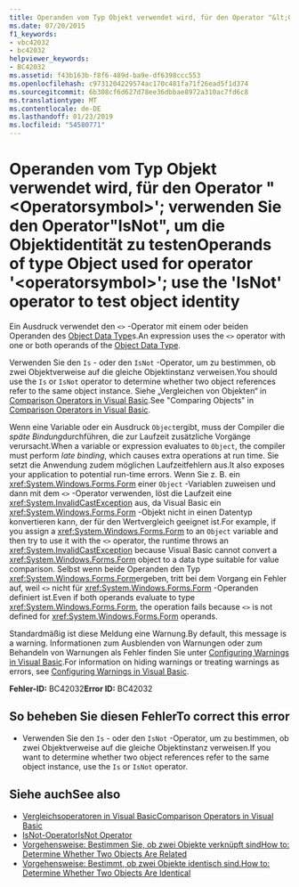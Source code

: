 ```yaml
---
title: Operanden vom Typ Objekt verwendet wird, für den Operator "&lt;Operatorsymbol&gt;'; verwenden Sie den Operator"IsNot", um die Objektidentität zu testen
ms.date: 07/20/2015
f1_keywords:
- vbc42032
- bc42032
helpviewer_keywords:
- BC42032
ms.assetid: f43b163b-f8f6-489d-ba9e-df6398ccc553
ms.openlocfilehash: c9731204229574ac170c481fa71f26ead5f1d374
ms.sourcegitcommit: 6b308cf6d627d78ee36dbbae8972a310ac7fd6c8
ms.translationtype: MT
ms.contentlocale: de-DE
ms.lasthandoff: 01/23/2019
ms.locfileid: "54580771"
---
```

# <a name="operands-of-type-object-used-for-operator-ltoperatorsymbolgt-use-the-isnot-operator-to-test-object-identity"></a><span data-ttu-id="cc97d-102">Operanden vom Typ Objekt verwendet wird, für den Operator "&lt;Operatorsymbol&gt;'; verwenden Sie den Operator"IsNot", um die Objektidentität zu testen</span><span class="sxs-lookup"><span data-stu-id="cc97d-102">Operands of type Object used for operator '&lt;operatorsymbol&gt;'; use the 'IsNot' operator to test object identity</span></span>
<span data-ttu-id="cc97d-103">Ein Ausdruck verwendet den `<>` -Operator mit einem oder beiden Operanden des [Object Data Type](../../visual-basic/language-reference/data-types/object-data-type.md)s.</span><span class="sxs-lookup"><span data-stu-id="cc97d-103">An expression uses the `<>` operator with one or both operands of the [Object Data Type](../../visual-basic/language-reference/data-types/object-data-type.md).</span></span>  
  
 <span data-ttu-id="cc97d-104">Verwenden Sie den `Is` - oder den `IsNot` -Operator, um zu bestimmen, ob zwei Objektverweise auf die gleiche Objektinstanz verweisen.</span><span class="sxs-lookup"><span data-stu-id="cc97d-104">You should use the `Is` or `IsNot` operator to determine whether two object references refer to the same object instance.</span></span> <span data-ttu-id="cc97d-105">Siehe „Vergleichen von Objekten“ in [Comparison Operators in Visual Basic](../../visual-basic/programming-guide/language-features/operators-and-expressions/comparison-operators.md).</span><span class="sxs-lookup"><span data-stu-id="cc97d-105">See "Comparing Objects" in [Comparison Operators in Visual Basic](../../visual-basic/programming-guide/language-features/operators-and-expressions/comparison-operators.md).</span></span>  
  
 <span data-ttu-id="cc97d-106">Wenn eine Variable oder ein Ausdruck `Object`ergibt, muss der Compiler die *späte Bindung*durchführen, die zur Laufzeit zusätzliche Vorgänge verursacht.</span><span class="sxs-lookup"><span data-stu-id="cc97d-106">When a variable or expression evaluates to `Object`, the compiler must perform *late binding*, which causes extra operations at run time.</span></span> <span data-ttu-id="cc97d-107">Sie setzt die Anwendung zudem möglichen Laufzeitfehlern aus.</span><span class="sxs-lookup"><span data-stu-id="cc97d-107">It also exposes your application to potential run-time errors.</span></span> <span data-ttu-id="cc97d-108">Wenn Sie z. B. ein <xref:System.Windows.Forms.Form> einer `Object` -Variablen zuweisen und dann mit dem `<>` -Operator verwenden, löst die Laufzeit eine <xref:System.InvalidCastException> aus, da Visual Basic ein <xref:System.Windows.Forms.Form> -Objekt nicht in einen Datentyp konvertieren kann, der für den Wertvergleich geeignet ist.</span><span class="sxs-lookup"><span data-stu-id="cc97d-108">For example, if you assign a <xref:System.Windows.Forms.Form> to an `Object` variable and then try to use it with the `<>` operator, the runtime throws an <xref:System.InvalidCastException> because Visual Basic cannot convert a <xref:System.Windows.Forms.Form> object to a data type suitable for value comparison.</span></span> <span data-ttu-id="cc97d-109">Selbst wenn beide Operanden den Typ <xref:System.Windows.Forms.Form>ergeben, tritt bei dem Vorgang ein Fehler auf, weil `<>` nicht für <xref:System.Windows.Forms.Form> -Operanden definiert ist.</span><span class="sxs-lookup"><span data-stu-id="cc97d-109">Even if both operands evaluate to type <xref:System.Windows.Forms.Form>, the operation fails because `<>` is not defined for <xref:System.Windows.Forms.Form> operands.</span></span>  
  
 <span data-ttu-id="cc97d-110">Standardmäßig ist diese Meldung eine Warnung.</span><span class="sxs-lookup"><span data-stu-id="cc97d-110">By default, this message is a warning.</span></span> <span data-ttu-id="cc97d-111">Informationen zum Ausblenden von Warnungen oder zum Behandeln von Warnungen als Fehler finden Sie unter [Configuring Warnings in Visual Basic](/visualstudio/ide/configuring-warnings-in-visual-basic).</span><span class="sxs-lookup"><span data-stu-id="cc97d-111">For information on hiding warnings or treating warnings as errors, see [Configuring Warnings in Visual Basic](/visualstudio/ide/configuring-warnings-in-visual-basic).</span></span>  
  
 <span data-ttu-id="cc97d-112">**Fehler-ID:** BC42032</span><span class="sxs-lookup"><span data-stu-id="cc97d-112">**Error ID:** BC42032</span></span>  
  
## <a name="to-correct-this-error"></a><span data-ttu-id="cc97d-113">So beheben Sie diesen Fehler</span><span class="sxs-lookup"><span data-stu-id="cc97d-113">To correct this error</span></span>  
  
-   <span data-ttu-id="cc97d-114">Verwenden Sie den `Is` - oder den `IsNot` -Operator, um zu bestimmen, ob zwei Objektverweise auf die gleiche Objektinstanz verweisen.</span><span class="sxs-lookup"><span data-stu-id="cc97d-114">If you want to determine whether two object references refer to the same object instance, use the `Is` or `IsNot` operator.</span></span>  
  
## <a name="see-also"></a><span data-ttu-id="cc97d-115">Siehe auch</span><span class="sxs-lookup"><span data-stu-id="cc97d-115">See also</span></span>
- [<span data-ttu-id="cc97d-116">Vergleichsoperatoren in Visual Basic</span><span class="sxs-lookup"><span data-stu-id="cc97d-116">Comparison Operators in Visual Basic</span></span>](../../visual-basic/programming-guide/language-features/operators-and-expressions/comparison-operators.md)
- [<span data-ttu-id="cc97d-117">IsNot-Operator</span><span class="sxs-lookup"><span data-stu-id="cc97d-117">IsNot Operator</span></span>](../../visual-basic/language-reference/operators/isnot-operator.md)
- [<span data-ttu-id="cc97d-118">Vorgehensweise: Bestimmen Sie, ob zwei Objekte verknüpft sind</span><span class="sxs-lookup"><span data-stu-id="cc97d-118">How to: Determine Whether Two Objects Are Related</span></span>](../../visual-basic/programming-guide/language-features/variables/how-to-determine-whether-two-objects-are-related.md)
- [<span data-ttu-id="cc97d-119">Vorgehensweise: Bestimmt, ob zwei Objekte identisch sind.</span><span class="sxs-lookup"><span data-stu-id="cc97d-119">How to: Determine Whether Two Objects Are Identical</span></span>](../../visual-basic/programming-guide/language-features/variables/how-to-determine-whether-two-objects-are-identical.md)
